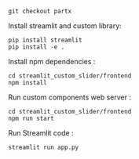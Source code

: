 ```
git checkout partx
```

Install streamlit and custom library:

```
pip install streamlit
pip install -e .
```

Install npm dependencies :

```
cd streamlit_custom_slider/frontend
npm install
```

Run custom components web server :

```
cd streamlit_custom_slider/frontend
npm run start
```

Run Streamlit code :

```
streamlit run app.py
```
